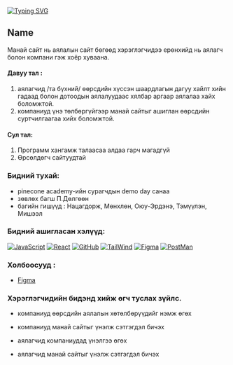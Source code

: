 [![Typing SVG](https://readme-typing-svg.herokuapp.com?font=Fira+Code&size=60&duration=3000&pause=500&color=1CF712&background=F2FFEF00&center=true&vCenter=true&multiline=true&width=950&height=100&lines=Welcome+to+our+website+!%F0%9F%98%8A)](https://git.io/typing-svg)

## Name

Манай сайт нь аялалын сайт бөгөөд хэрэглэгчидээ ерөнхийд нь аялагч болон компани гэж хоёр хуваана. 

#### Давуу тал : 

1. аялагчид /та бүхний/  өөрсдийн хүссэн шаардлагын дагуу хайлт хийн  гадаад болон дотоодын аялалуудаас хялбар аргаар аялалаа хайх боломжтой.
2. компаниуд үнэ төлбөргүйгээр манай сайтыг ашиглан өөрсдийн суртчилгаагаа хийх боломжтой.

#### Сул тал:

1. Программ хангамж талаасаа алдаа гарч магадгүй
2. Өрсөлдөгч сайтуудтай  

### Бидний тухай:

- pinecone academy-ийн сурагчдын demo day санаа
- зөвлөх багш П.Дөлгөөн
- багийн гишүүд : Нацагдорж, Мөнхлөн, Оюу-Эрдэнэ, Тэмүүлэн, Мишээл

### Бидний ашигласан хэлүүд:

[![JavaScript](https://skills.thijs.gg/icons?i=javascript)](#)
[![React](https://skills.thijs.gg/icons?i=react)](#)
[![GitHub](https://skills.thijs.gg/icons?i=github)](#)
[![TailWind](https://skills.thijs.gg/icons?i=tailwind)](#)
[![Figma](https://skills.thijs.gg/icons?i=figma)](#)
[![PostMan](https://skills.thijs.gg/icons?i=postman)](#)

### Холбоосууд :

+ [Figma](https://www.figma.com/file/u2sjdyeaq0X5XgHp9TDEdG/Untitled?t=Kp3o7kvHBqtdxOZh-6)


### Хэрэглэгчидийн бидэнд хийж өгч туслах зүйлс.

+ компаниуд өөрсдийн аялалын хөтөлбөрүүдийг нэмж өгөх

+ компаниуд  манай сайтыг үнэлж сэтгэгдэл бичэх

+ аялагчид компаниудад үнэлгээ өгөх

+ аялагчид манай сайтыг үнэлж сэтгэгдэл бичэх
